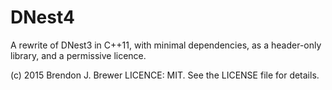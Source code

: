 DNest4
======

A rewrite of DNest3 in C++11, with minimal dependencies, as a header-only
library, and a permissive licence.

(c) 2015 Brendon J. Brewer
LICENCE: MIT. See the LICENSE file for details.

